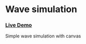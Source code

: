 # Wave simulation

### [Live Demo](https://pipisasa.github.io/waves_simulation/)

Simple wave simulation with canvas
